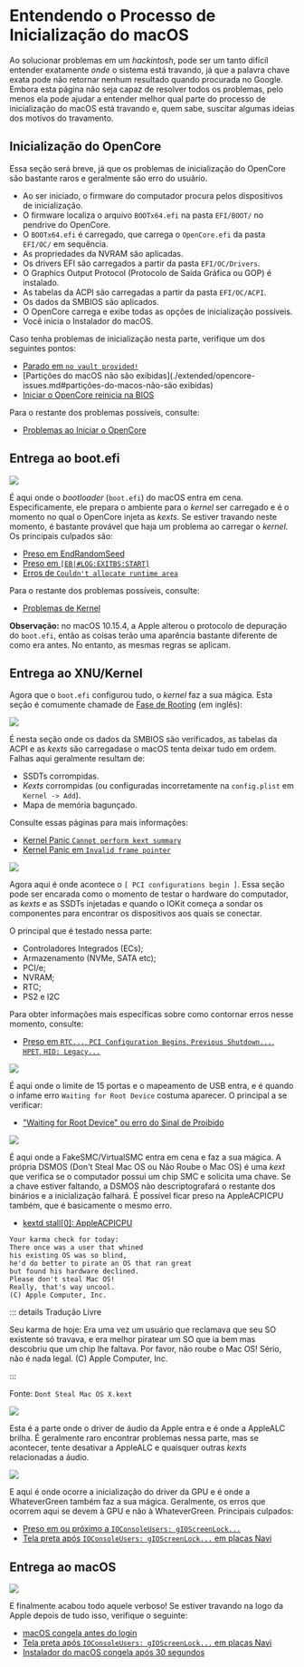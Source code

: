 # Entendendo o Processo de Inicialização do macOS

Ao solucionar problemas em um *hackintosh*, pode ser um tanto difícil entender exatamente *onde* o sistema está travando, já que a palavra chave exata pode não retornar nenhum resultado quando procurada no Google. Embora esta página não seja capaz de resolver todos os problemas, pelo menos ela pode ajudar a entender melhor qual parte do processo de inicialização do macOS está travando e, quem sabe, suscitar algumas ideias dos motivos do travamento.

## Inicialização do OpenCore

Essa seção será breve, já que os problemas de inicialização do OpenCore são bastante raros e geralmente são erro do usuário.

* Ao ser iniciado, o firmware do computador procura pelos dispositivos de inicialização.
* O firmware localiza o arquivo `BOOTx64.efi` na pasta `EFI/BOOT/` no pendrive do OpenCore.
* O `BOOTx64.efi` é carregado, que carrega o `OpenCore.efi` da pasta `EFI/OC/` em sequência.
* As propriedades da NVRAM são aplicadas.
* Os drivers EFI são carregados a partir da pasta `EFI/OC/Drivers`.
* O Graphics Output Protocol (Protocolo de Saída Gráfica ou GOP) é instalado.
* As tabelas da ACPI são carregadas a partir da pasta `EFI/OC/ACPI`.
* Os dados da SMBIOS são aplicados.
* O OpenCore carrega e exibe todas as opções de inicialização possíveis.
* Você inicia o Instalador do macOS.

Caso tenha problemas de inicialização nesta parte, verifique um dos seguintes pontos:

* [Parado em `no vault provided!`](./extended/opencore-issues.md#parado-em-no-vault-provided)
* [Partições do macOS não são exibidas](./extended/opencore-issues.md#partições-do-macos-não-são exibidas)
* [Iniciar o OpenCore reinicia na BIOS](./extended/opencore-issues.md#iniciar-o-opencore-reinicia-na-bios)

Para o restante dos problemas possíveis, consulte:

* [Problemas ao Iniciar o OpenCore](./extended/opencore-issues.md)

## Entrega ao boot.efi

![](../images/troubleshooting/boot-md/1-boot-efi.png)

É aqui onde o *bootloader* (`boot.efi`) do macOS entra em cena. Especificamente, ele prepara o ambiente para o *kernel* ser carregado e é o momento no qual o OpenCore injeta as *kexts*. Se estiver travando neste momento, é bastante provável que haja um problema ao carregar o *kernel*. Os principais culpados são:

* [Preso em EndRandomSeed](./extended/kernel-issues.md#preso-em-endrandomseed)
* [Preso em `[EB|#LOG:EXITBS:START]`](./extended/kernel-issues.md#preso-em-eb-log-exitbs-start)
* [Erros de `Couldn't allocate runtime area`](./extended/kernel-issues.md#erros-de-couldn-t-allocate-runtime-area)

Para o restante dos problemas possíveis, consulte:

* [Problemas de Kernel](./extended/kernel-issues.md)

**Observação:** no macOS 10.15.4, a Apple alterou o protocolo de depuração do `boot.efi`, então as coisas terão uma aparência bastante diferente de como era antes. No entanto, as mesmas regras se aplicam.

## Entrega ao XNU/Kernel

Agora que o `boot.efi` configurou tudo, o *kernel* faz a sua mágica. Esta seção é comumente chamade de [Fase de Rooting](https://developer.apple.com/library/archive/documentation/Darwin/Conceptual/KernelProgramming/booting/booting.html) (em inglês):

![](../images/troubleshooting/boot-md/2-kernel-start.png)

É nesta seção onde os dados da SMBIOS são verificados, as tabelas da ACPI e as *kexts* são carregadase o macOS tenta deixar tudo em ordem. Falhas aqui geralmente resultam de:

* SSDTs corrompidas.
* *Kexts* corrompidas (ou configuradas incorretamente na `config.plist` em `Kernel -> Add`).
* Mapa de memória bagunçado.

Consulte essas páginas para mais informações:

* [Kernel Panic `Cannot perform kext summary`](./extended/kernel-issues.md#kernel-panic-cannot-perform-kext-summary)
* [Kernel Panic em `Invalid frame pointer`](./extended/kernel-issues.md#kernel-panic-em-invalid-frame-pointer)

![](../images/troubleshooting/boot-md/5-apfs-module.png)

Agora aqui é onde acontece o `[ PCI configurations begin ]`. Essa seção pode ser encarada como o momento de testar o hardware do computador, as *kexts* e as SSDTs injetadas e quando o IOKit começa a sondar os componentes para encontrar os dispositivos aos quais se conectar.

O principal que é testado nessa parte:

* Controladores Integrados (ECs);
* Armazenamento (NVMe, SATA etc);
* PCI/e;
* NVRAM;
* RTC;
* PS2 e I2C

Para obter informações mais específicas sobre como contornar erros nesse momento, consulte:

* [Preso em `RTC...`, `PCI Configuration Begins`, `Previous Shutdown...`, `HPET`, `HID: Legacy...`](./extended/kernel-issues.md#preso-em-rtc-pci-configuration-begins-previous-shutdown-hpet-hid-legacy)

![](../images/troubleshooting/boot-md/6-USB-setup.png)

É aqui onde o limite de 15 portas e o mapeamento de USB entra, e é quando o infame erro `Waiting for Root Device` costuma aparecer. O principal a se verificar:

* ["Waiting for Root Device" ou erro do Sinal de Proibido](./extended/kernel-issues.md#waiting-for-root-device-ou-erro-do-sinal-de-proibido)

![](../images/troubleshooting/boot-md/8-dsmos-arrived.png)

É aqui onde a FakeSMC/VirtualSMC entra em cena e faz a sua mágica. A própria DSMOS (Don't Steal Mac OS ou Não Roube o Mac OS) é uma *kext* que verifica se o computador possui um chip SMC e solicita uma chave. Se a chave estiver faltando, a DSMOS não descriptografará o restante dos binários e a inicialização falhará. É possível ficar preso na AppleACPICPU também, que é basicamente o mesmo erro.

* [kextd stall[0]: AppleACPICPU](./extended/kernel-issues.md#kextd-stall-0-appleacpicpu)

```
Your karma check for today:
There once was a user that whined
his existing OS was so blind,
he'd do better to pirate an OS that ran great
but found his hardware declined.
Please don't steal Mac OS!
Really, that's way uncool.
(C) Apple Computer, Inc.
```

::: details Tradução Livre

Seu karma de hoje:
Era uma vez um usuário que reclamava
que seu SO existente só travava,
e era melhor piratear um SO que ia bem
mas descobriu que um chip lhe faltava.
Por favor, não roube o Mac OS!
Sério, não é nada legal.
(C) Apple Computer, Inc.

:::

Fonte: `Dont Steal Mac OS X.kext`

![](../images/troubleshooting/boot-md/9-audio.png)

Esta é a parte onde o driver de áudio da Apple entra e é onde a AppleALC brilha. É geralmente raro encontrar problemas nessa parte, mas se acontecer, tente desativar a AppleALC e quaisquer outras *kexts* relacionadas a áudio.

![](../images/troubleshooting/boot-md/10-GPU.png)

E aqui é onde ocorre a inicialização do driver da GPU e é onde a WhateverGreen também faz a sua mágica. Geralmente, os erros que ocorrem aqui se devem à GPU e não à WhateverGreen. Principais culpados:

* [Preso em ou próximo a `IOConsoleUsers: gIOScreenLock...`](./extended/kernel-issues.md#preso-em-ou-proximo-a-ioconsoleusers-gioscreenlock-giolockstate-3)
* [Tela preta após `IOConsoleUsers: gIOScreenLock...` em placas Navi](./extended/kernel-issues.md#tela-preta-após-ioconsoleusers-gioscreenlock-em-placas-navi)

## Entrega ao macOS

![](../images/troubleshooting/boot-md/11-boot.png)

E finalmente acabou todo aquele verboso! Se estiver travando na logo da Apple depois de tudo isso, verifique o seguinte:

* [macOS congela antes do login](./extended/kernel-issues.md#macos-congela-antes-do-login)
* [Tela preta após `IOConsoleUsers: gIOScreenLock...` em placas Navi](./extended/kernel-issues.md#black-screen-after-ioconsoleusers-gioscreenlock-on-navi)
* [Instalador do macOS congela após 30 segundos](./extended/userspace-issues.md#instalador-do-macos-congela-após-30-segundos)
